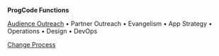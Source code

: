 **ProgCode Functions**

[Audience Outreach](https://github.com/ProgressiveCoders/functions/wiki/Audience-Outreach) • Partner Outreach • Evangelism • App Strategy • Operations • Design • DevOps

[Change Process](https://github.com/ProgressiveCoders/functions/wiki/Change-Process)